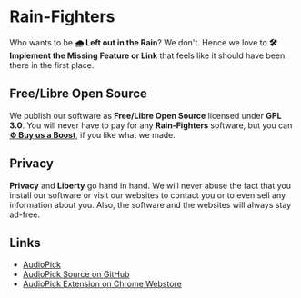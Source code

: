 # Rain-Fighters
Who wants to be **&#127783; Left out in the Rain**? We don't. Hence we love to **&#128736; Implement the Missing Feature or Link** that feels like it should have been there in the first place.

## Free/Libre Open Source
We publish our software as **Free/Libre Open Source** licensed under **GPL 3.0**. You will never have to pay for any **Rain-Fighters** software, but you can **[&#9881; Buy us a Boost](https://www.buymeacoffee.com/rainfighters)**, if you like what we made.

## Privacy
**Privacy** and **Liberty** go hand in hand. We will never abuse the fact that you install our software or visit our websites to contact you or to even sell any information about you. Also, the software and the websites will always stay ad-free.

## Links
 - [AudioPick](https://rain-fighters.github.io/AudioPick/)
 - [AudioPick Source on GitHub](https://github.com/rain-fighters/AudioPick/)
 - [AudioPick Extension on Chrome Webstore](https://chrome.google.com/webstore/detail/audiopick/gfhcppdamigjkficnjnhmnljljhagaha)

